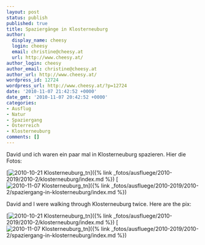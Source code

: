 ```yaml
---
layout: post
status: publish
published: true
title: Spaziergänge in Klosterneuburg
author:
  display_name: cheesy
  login: cheesy
  email: christine@cheesy.at
  url: http://www.cheesy.at/
author_login: cheesy
author_email: christine@cheesy.at
author_url: http://www.cheesy.at/
wordpress_id: 12724
wordpress_url: http://www.cheesy.at/?p=12724
date: '2010-11-07 21:42:52 +0000'
date_gmt: '2010-11-07 20:42:52 +0000'
categories:
- Ausflug
- Natur
- Spaziergang
- Österreich
- Klosterneuburg
comments: []
---
```

<!--:de-->David und ich waren ein paar mal in Klosterneuburg spazieren. Hier die Fotos:
[![](http://www.cheesy.at/wp-content/uploads/2010/11/2010-10-21-Klosterneuburg_tn.jpg "2010-10-21 Klosterneuburg\_tn")]({% link _fotos/ausfluege/2010-2019/2010-2/klosterneuburg/index.md %})
[![](http://www.cheesy.at/wp-content/uploads/2010/11/2010-11-07-Klosterneuburg_tn.jpg "2010-11-07 Klosterneuburg\_tn")]({% link _fotos/ausfluege/2010-2019/2010-2/spaziergang-in-klosterneuburg/index.md %})
<!--:--><!--:en-->David and I were walking through Klosterneuburg twice. Here are the pix:
[![](http://www.cheesy.at/wp-content/uploads/2010/11/2010-10-21-Klosterneuburg_tn.jpg "2010-10-21 Klosterneuburg\_tn")]({% link _fotos/ausfluege/2010-2019/2010-2/klosterneuburg/index.md %})
[![](http://www.cheesy.at/wp-content/uploads/2010/11/2010-11-07-Klosterneuburg_tn.jpg "2010-11-07 Klosterneuburg\_tn")]({% link _fotos/ausfluege/2010-2019/2010-2/spaziergang-in-klosterneuburg/index.md %})<!--:-->
